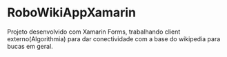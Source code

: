 # RoboWikiAppXamarin
Projeto desenvolvido com Xamarin Forms, trabalhando client externo(Algorithmia) para dar conectividade com a base do wikipedia para bucas em geral.
